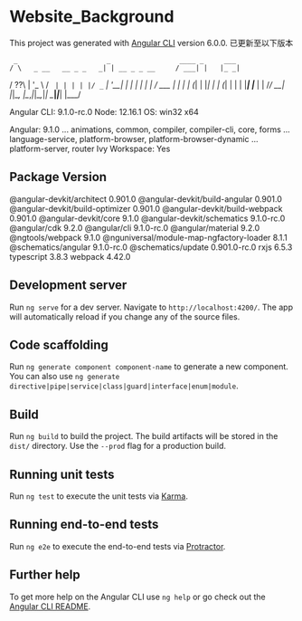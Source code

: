 # Website_Background

This project was generated with [Angular CLI](https://github.com/angular/angular-cli) version 6.0.0.
已更新至以下版本

     _                      _                 ____ _     ___
    / \   _ __   __ _ _   _| | __ _ _ __     / ___| |   |_ _|
   / ??\ | '_ \ / _` | | | | |/ _` | '__|   | |   | |    | |
  / ___ \| | | | (_| | |_| | | (_| | |      | |___| |___ | |
 /_/   \_\_| |_|\__, |\__,_|_|\__,_|_|       \____|_____|___|
                |___/


Angular CLI: 9.1.0-rc.0
Node: 12.16.1
OS: win32 x64

Angular: 9.1.0
... animations, common, compiler, compiler-cli, core, forms
... language-service, platform-browser, platform-browser-dynamic
... platform-server, router
Ivy Workspace: Yes

Package                                    Version
--------------------------------------------------------------------
@angular-devkit/architect                  0.901.0
@angular-devkit/build-angular              0.901.0
@angular-devkit/build-optimizer            0.901.0
@angular-devkit/build-webpack              0.901.0
@angular-devkit/core                       9.1.0
@angular-devkit/schematics                 9.1.0-rc.0
@angular/cdk                               9.2.0
@angular/cli                               9.1.0-rc.0
@angular/material                          9.2.0
@ngtools/webpack                           9.1.0
@nguniversal/module-map-ngfactory-loader   8.1.1
@schematics/angular                        9.1.0-rc.0
@schematics/update                         0.901.0-rc.0
rxjs                                       6.5.3
typescript                                 3.8.3
webpack                                    4.42.0

## Development server

Run `ng serve` for a dev server. Navigate to `http://localhost:4200/`. The app will automatically reload if you change any of the source files.

## Code scaffolding

Run `ng generate component component-name` to generate a new component. You can also use `ng generate directive|pipe|service|class|guard|interface|enum|module`.

## Build

Run `ng build` to build the project. The build artifacts will be stored in the `dist/` directory. Use the `--prod` flag for a production build.

## Running unit tests

Run `ng test` to execute the unit tests via [Karma](https://karma-runner.github.io).

## Running end-to-end tests

Run `ng e2e` to execute the end-to-end tests via [Protractor](http://www.protractortest.org/).

## Further help

To get more help on the Angular CLI use `ng help` or go check out the [Angular CLI README](https://github.com/angular/angular-cli/blob/master/README.md).
